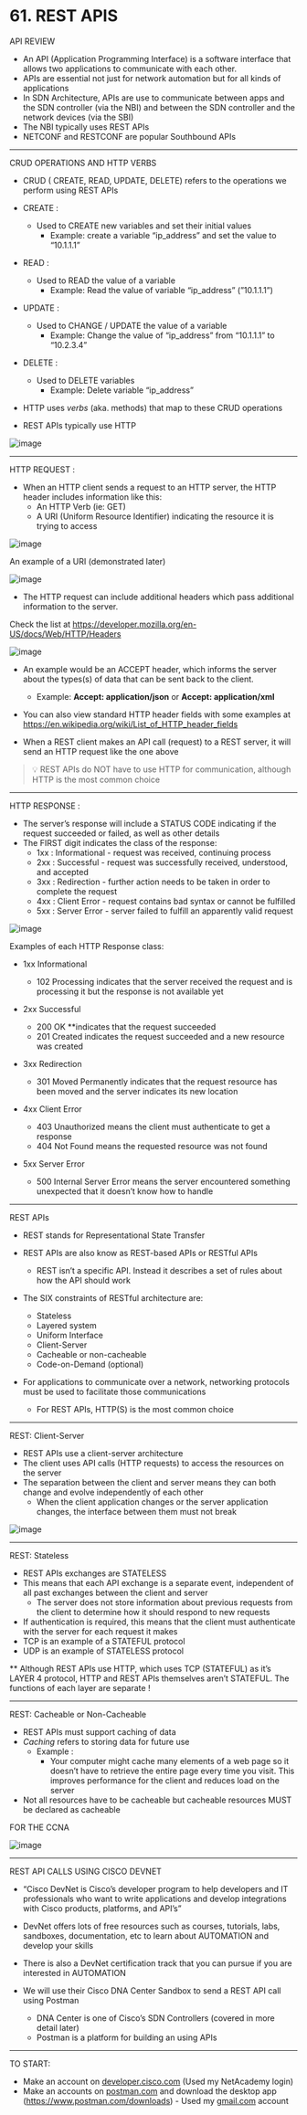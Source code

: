 # 61. REST APIS

API REVIEW

- An API (Application Programming Interface) is a software interface that allows two applications to communicate with each other.
- APIs are essential not just for network automation but for all kinds of applications
- In SDN Architecture, APIs are use to communicate between apps and the SDN controller (via the NBI) and between the SDN controller and the network devices (via the SBI)
- The NBI typically uses REST APIs
- NETCONF and RESTCONF are popular Southbound APIs

---

CRUD OPERATIONS AND HTTP VERBS

- CRUD ( CREATE, READ, UPDATE, DELETE) refers to the operations we perform using REST APIs

- CREATE :
    - Used to CREATE new variables and set their initial values
        - Example:  create a variable “ip_address” and set the value to “10.1.1.1”

- READ :
    - Used to READ the value of a variable
        - Example: Read the value of variable “ip_address” (”10.1.1.1”)

- UPDATE :
    - Used to CHANGE / UPDATE the value of a variable
        - Example: Change the value of “ip_address” from “10.1.1.1” to “10.2.3.4”

- DELETE :
    - Used to DELETE variables
        - Example: Delete variable “ip_address”

- HTTP uses *verbs* (aka. methods) that map to these CRUD operations
- REST APIs typically use HTTP

![image](https://github.com/psaumur/CCNA/assets/106411237/b25ca0c6-5a79-4dcc-afde-096b1868219b)

---

HTTP REQUEST :

- When an HTTP client sends a request to an HTTP server, the HTTP header includes information like this:
    - An HTTP Verb (ie: GET)
    - A URI (Uniform Resource Identifier) indicating the resource it is trying to access

![image](https://github.com/psaumur/CCNA/assets/106411237/e859d701-50bc-475a-89ca-5267efaeaf87)

An example of a URI (demonstrated later)

![image](https://github.com/psaumur/CCNA/assets/106411237/23dc6233-ce58-44c6-805b-05f1cbc7b933)

- The HTTP request can include additional headers which pass additional information to the server.

Check the list at  https://developer.mozilla.org/en-US/docs/Web/HTTP/Headers

![image](https://github.com/psaumur/CCNA/assets/106411237/010f553f-971d-49d8-be1b-dd0eff5854ac)

- An example would be an ACCEPT header, which informs the server about the types(s) of data that can be sent back to the client.
    - Example: **Accept: application/json** or **Accept: application/xml**

- You can also view standard HTTP header fields with some examples at https://en.wikipedia.org/wiki/List_of_HTTP_header_fields

- When a REST client makes an API call (request) to a REST server, it will send an HTTP request like the one above

> 💡 REST APIs do NOT have to use HTTP for communication, although HTTP is the most common choice 

---

HTTP RESPONSE :

- The server’s response will include a STATUS CODE indicating if the request succeeded or failed, as well as other details
- The FIRST digit indicates the class of the response:
    - 1xx : Informational - request was received, continuing process
    - 2xx : Successful - request was successfully received, understood, and accepted
    - 3xx : Redirection - further action needs to be taken in order to complete the request
    - 4xx : Client Error - request contains bad syntax or cannot be fulfilled
    - 5xx : Server Error - server failed to fulfill an apparently valid request

![image](https://github.com/psaumur/CCNA/assets/106411237/1ab2d4c3-11c1-4189-9a44-ae0f6405536c)

Examples of each HTTP Response class:

- 1xx Informational
    - 102 Processing indicates that the server received the request and is processing it but the response is not available yet

- 2xx Successful
    - 200 OK **indicates that the request succeeded
    - 201 Created indicates the request succeeded and a new resource was created

- 3xx Redirection
    - 301 Moved Permanently indicates that the request resource has been moved and the server indicates its new location

- 4xx Client Error
    - 403 Unauthorized means the client must authenticate to get a response
    - 404 Not Found means the requested resource was not found

- 5xx Server Error
    - 500 Internal Server Error means the server encountered something unexpected that it doesn’t know how to handle

---

REST APIs

- REST stands for Representational State Transfer
- REST APIs are also know as REST-based APIs or RESTful APIs
    - REST isn’t a specific API. Instead it describes a set of rules about how the API should work

- The SIX constraints of RESTful architecture are:
    - Stateless
    - Layered system
    - Uniform Interface
    - Client-Server
    - Cacheable or non-cacheable
    - Code-on-Demand (optional)

- For applications to communicate over a network, networking protocols must be used to facilitate those communications
    - For REST APIs, HTTP(S) is the most common choice

---

REST: Client-Server

- REST APIs use a client-server architecture
- The client uses API calls (HTTP requests) to access the resources on the server
- The separation between the client and server means they can both change and evolve independently of each other
    - When the client application changes or the server application changes, the interface between them must not break

![image](https://github.com/psaumur/CCNA/assets/106411237/e39d0588-8e4c-441b-97b9-c2345bf09342)

---

REST: Stateless

- REST APIs exchanges are STATELESS
- This means that each API exchange is a separate event, independent of all past exchanges between the client and server
    - The server does not store information about previous requests from the client to determine how it should respond to new requests
- If authentication is required, this means that the client must authenticate with the server for each request it makes
- TCP is an example of a STATEFUL protocol
- UDP is an example of  STATELESS protocol

** Although REST APIs use HTTP, which uses TCP (STATEFUL) as it’s LAYER 4 protocol, HTTP and REST APIs themselves aren’t STATEFUL. The functions of each layer are separate ! 

---

REST: Cacheable or Non-Cacheable 

- REST APIs must support caching of data
- *Caching* refers to storing data for future use
    - Example :
        - Your computer might cache many elements of a web page so it doesn’t have to retrieve the entire page every time you visit. This improves performance for the client and reduces load on the server
- Not all resources have to be cacheable but cacheable resources MUST be declared as cacheable

FOR THE CCNA

![image](https://github.com/psaumur/CCNA/assets/106411237/d3747417-a936-498c-99d3-f508d436d451)

---

REST API CALLS USING CISCO DEVNET

- “Cisco DevNet is Cisco’s developer program to help developers and IT professionals who want to write applications and develop integrations with Cisco products, platforms, and API’s”

- DevNet offers lots of free resources such as courses, tutorials, labs, sandboxes, documentation, etc to learn about AUTOMATION and develop your skills

- There is also a DevNet certification track that you can pursue if you are interested in AUTOMATION

- We will use their Cisco DNA Center Sandbox to send a REST API call using Postman
    - DNA Center is one of Cisco’s SDN Controllers (covered in more detail later)
    - Postman is a platform for building an using APIs
---

TO START:

- Make an account on [developer.cisco.com](http://developer.cisco.com) (Used my NetAcademy login)
- Make an accounts on [postman.com](http://postman.com) and download the desktop app (https://www.postman.com/downloads) - Used my [gmail.com](http://gmail.com) account
